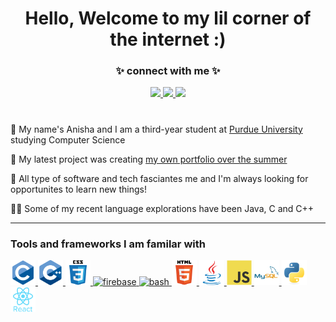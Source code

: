 <!-- introduction -->
<h1 align="center"> 
  Hello, Welcome to my lil corner of the internet :) 
</h1> 

<!-- connect w me -->

<h3 align="center"> 
  ✨ connect with me ✨  
</h3>

<p align="center">
  <a href="https://www.linkedin.com/in/joanisha/">
    <img src="https://img.shields.io/badge/LinkedIn-0A66C2?logo=linkedin&logoColor=white&style=for-the-badge"> 
  </a>
  <a href="https://github.com/anishajoshi"> 
    <img src="https://img.shields.io/github/followers/anishajoshi?logo=github&style=for-the-badge" 
  </a>
    <a href="mailto:joshianisha15@gmail.com">
      <img src="https://img.shields.io/badge/GMAIL-EA4335?logo=gmail&logoColor=white&style=for-the-badge"> 
    </a>
</p>
  
<!-- i wish i knew a better way to make a simple line -->
<h1></h1>

<p> 🚂 My name's Anisha and I am a third-year student at <a href="https://www.cs.purdue.edu/" target="_blank"> Purdue University </a> studying Computer Science </p>
<p> 🔭 My latest project was creating <a href="https://anishajoshi.github.io/" target="_blank"> my own portfolio over the summer </a> </p>
<p> 🌱 All type of software and tech fasciantes me and I'm always looking for  opportunites to learn new things! </p>
<p> 👩‍💻 Some of my recent language explorations have been Java, C and C++ </p>

---

<!-- tools and frameworks logos -->

<h3 align="left"> Tools and frameworks I am familar with </h3>

<p align="left"> <a href="https://www.cprogramming.com/" target="_blank" rel="noreferrer"> <img src="https://raw.githubusercontent.com/devicons/devicon/master/icons/c/c-original.svg" alt="c" width="40" height="40"/> </a> <a href="https://www.w3schools.com/cpp/" target="_blank" rel="noreferrer"> <img src="https://raw.githubusercontent.com/devicons/devicon/master/icons/cplusplus/cplusplus-original.svg" alt="cplusplus" width="40" height="40"/> </a> <a href="https://www.w3schools.com/css/" target="_blank" rel="noreferrer"> <img src="https://raw.githubusercontent.com/devicons/devicon/master/icons/css3/css3-original-wordmark.svg" alt="css3" width="40" height="40"/> </a> <a href="https://firebase.google.com/" target="_blank" rel="noreferrer"> <img src="https://www.vectorlogo.zone/logos/firebase/firebase-icon.svg" alt="firebase" width="40" height="40"/> </a> <a href="https://www.gnu.org/software/bash/" target="_blank" rel="noreferrer"> <img src="https://www.vectorlogo.zone/logos/gnu_bash/gnu_bash-icon.svg" alt="bash" width="40" height="40"/> </a>  <a href="https://www.w3.org/html/" target="_blank" rel="noreferrer"> <img src="https://raw.githubusercontent.com/devicons/devicon/master/icons/html5/html5-original-wordmark.svg" alt="html5" width="40" height="40"/> </a> <a href="https://www.java.com" target="_blank" rel="noreferrer"> <img src="https://raw.githubusercontent.com/devicons/devicon/master/icons/java/java-original.svg" alt="java" width="40" height="40"/> </a> <a href="https://developer.mozilla.org/en-US/docs/Web/JavaScript" target="_blank" rel="noreferrer"> <img src="https://raw.githubusercontent.com/devicons/devicon/master/icons/javascript/javascript-original.svg" alt="javascript" width="40" height="40"/> </a> <a href="https://www.mysql.com/" target="_blank" rel="noreferrer"> <img src="https://raw.githubusercontent.com/devicons/devicon/master/icons/mysql/mysql-original-wordmark.svg" alt="mysql" width="40" height="40"/> </a> <a href="https://www.python.org" target="_blank" rel="noreferrer"> <img src="https://raw.githubusercontent.com/devicons/devicon/master/icons/python/python-original.svg" alt="python" width="40" height="40"/> </a> <a href="https://reactjs.org/" target="_blank" rel="noreferrer"> <img src="https://raw.githubusercontent.com/devicons/devicon/master/icons/react/react-original-wordmark.svg" alt="react" width="40" height="40"/> </a> </p>
